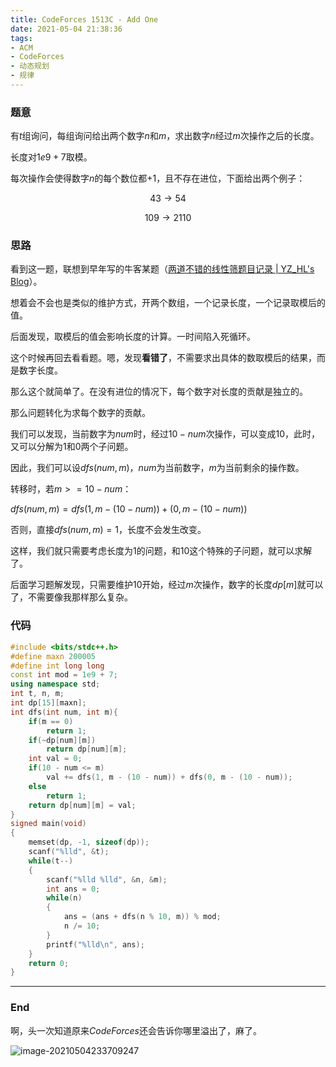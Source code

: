 ```yaml
---
title: CodeForces 1513C - Add One
date: 2021-05-04 21:38:36
tags:
- ACM
- CodeForces
- 动态规划
- 规律
---
```




### 题意

有$t$组询问，每组询问给出两个数字$n$和$m$，求出数字$n$经过$m$次操作之后的长度。

长度对$1e9+7$取模。

每次操作会使得数字$n$的每个数位都$+1$，且不存在进位，下面给出两个例子：

$$43 \rightarrow 54$$

$$109 \rightarrow 2110$$

<!-- more -->



### 思路

看到这一题，联想到早年写的牛客某题（[两道不错的线性筛题目记录 | YZ_HL's Blog](https://oi-liu.com/2021/02/23/两道不错的线性筛题目记录/)）。

想着会不会也是类似的维护方式，开两个数组，一个记录长度，一个记录取模后的值。

后面发现，取模后的值会影响长度的计算。一时间陷入死循环。

这个时候再回去看看题。嗯，发现**看错了**，不需要求出具体的数取模后的结果，而是数字长度。

那么这个就简单了。在没有进位的情况下，每个数字对长度的贡献是独立的。

那么问题转化为求每个数字的贡献。

我们可以发现，当前数字为$num$时，经过$10-num$次操作，可以变成$10$，此时，又可以分解为$1$和$0$两个子问题。

因此，我们可以设$dfs(num,m)$，$num$为当前数字，$m$为当前剩余的操作数。

转移时，若$m >= 10 - num$：

$dfs(num, m) = dfs(1, m - (10 - num)) + (0, m - (10 - num))$

否则，直接$dfs(num, m)=1$，长度不会发生改变。

这样，我们就只需要考虑长度为$1$的问题，和$10$这个特殊的子问题，就可以求解了。

后面学习题解发现，只需要维护$10$开始，经过$m$次操作，数字的长度$dp[m]$就可以了，不需要像我那样那么复杂。



### 代码

```c++
#include <bits/stdc++.h>
#define maxn 200005
#define int long long
const int mod = 1e9 + 7;
using namespace std;
int t, n, m;
int dp[15][maxn];
int dfs(int num, int m){
    if(m == 0)
        return 1;
    if(~dp[num][m])
        return dp[num][m];
    int val = 0;
    if(10 - num <= m)
        val += dfs(1, m - (10 - num)) + dfs(0, m - (10 - num));
    else
        return 1;
    return dp[num][m] = val;
}
signed main(void)
{
    memset(dp, -1, sizeof(dp));
    scanf("%lld", &t);
    while(t--)
    {
        scanf("%lld %lld", &n, &m);
        int ans = 0;
        while(n)
        {
            ans = (ans + dfs(n % 10, m)) % mod;
            n /= 10;
        }
        printf("%lld\n", ans);
    }    
    return 0;
}
```



---



### End

啊，头一次知道原来$CodeForces$还会告诉你哪里溢出了，麻了。

![image-20210504233709247](https://raw.githubusercontent.com/YZ-HL/yz-hl.github.io/master/img/CF1513C-P-S1.png)